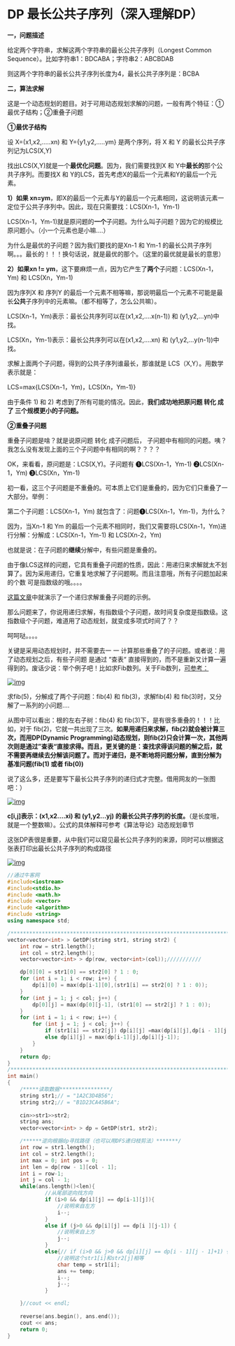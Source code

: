# DP 最长公共子序列（深入理解DP）

**一，问题描述**

给定两个字符串，求解这两个字符串的最长公共子序列（Longest Common Sequence）。比如字符串1：BDCABA；字符串2：ABCBDAB

则这两个字符串的最长公共子序列长度为4，最长公共子序列是：BCBA

 

**二，算法求解**

这是一个动态规划的题目。对于可用动态规划求解的问题，一般有两个特征：①最优子结构；②重叠子问题

**①最优子结构**

设 X=(x1,x2,.....xn) 和 Y={y1,y2,.....ym} 是两个序列，将 X 和 Y 的最长公共子序列记为LCS(X,Y)

找出LCS(X,Y)就是一个**最优化问题**。因为，我们需要找到X 和 Y中**最长的**那个公共子序列。而要找X 和 Y的LCS，首先考虑X的最后一个元素和Y的最后一个元素。

**1）如果 xn=ym**，即X的最后一个元素与Y的最后一个元素相同，这说明该元素一定位于公共子序列中。因此，现在只需要找：LCS(Xn-1，Ym-1)

LCS(Xn-1，Ym-1)就是原问题的**一个**子问题。为什么叫子问题？因为它的规模比原问题小。（小一个元素也是小嘛....）

为什么是最优的子问题？因为我们要找的是Xn-1 和 Ym-1 的最长公共子序列啊。。。最长的！！！换句话说，就是最优的那个。（这里的最优就是最长的意思）

**2）如果xn != ym**，这下要麻烦一点，因为它产生了**两个**子问题：LCS(Xn-1，Ym) 和 LCS(Xn，Ym-1)

因为序列X 和 序列Y 的最后一个元素不相等嘛，那说明最后一个元素不可能是最长**公共**子序列中的元素嘛。（都不相等了，怎么公共嘛）。

LCS(Xn-1，Ym)表示：最长公共序列可以在(x1,x2,....x(n-1)) 和 (y1,y2,...yn)中找。

LCS(Xn，Ym-1)表示：最长公共序列可以在(x1,x2,....xn) 和 (y1,y2,...y(n-1))中找。

求解上面两个子问题，得到的公共子序列谁最长，那谁就是 LCS（X,Y）。用数学表示就是：

LCS=max{LCS(Xn-1，Ym)，LCS(Xn，Ym-1)}

由于条件 1)  和  2)  考虑到了所有可能的情况。因此，**我们成功地把原问题 转化 成了 三个规模更小的子问题。**

 

**②重叠子问题**

重叠子问题是啥？就是说原问题 转化 成子问题后，  子问题中有相同的问题。咦？我怎么没有发现上面的三个子问题中有相同的啊？？？？

OK，来看看，原问题是：LCS(X,Y)。子问题有 ❶LCS(Xn-1，Ym-1)    ❷LCS(Xn-1，Ym)    ❸LCS(Xn，Ym-1)

初一看，这三个子问题是不重叠的。可本质上它们是重叠的，因为它们只重叠了一大部分。举例：

第二个子问题：LCS(Xn-1，Ym) 就包含了：问题❶LCS(Xn-1，Ym-1)，为什么？

因为，当Xn-1 和 Ym 的最后一个元素不相同时，我们又需要将LCS(Xn-1，Ym)进行分解：分解成：LCS(Xn-1，Ym-1) 和 LCS(Xn-2，Ym)

也就是说：在子问题的**继续**分解中，有些问题是重叠的。

 

由于像LCS这样的问题，它具有重叠子问题的性质，因此：用递归来求解就太不划算了。因为采用递归，它重复地求解了子问题啊。而且注意哦，所有子问题加起来的个数 可是指数级的哦。。。。

[这篇文章](http://blog.csdn.net/trochiluses/article/details/37966729)中就演示了一个递归求解重叠子问题的示例。

那么问题来了，你说用递归求解，有指数级个子问题，故时间复杂度是指数级。这指数级个子问题，难道用了动态规划，就变成多项式时间了？？

呵呵哒。。。。

关键是采用动态规划时，并不需要去一 一 计算那些重叠了的子问题。或者说：用了动态规划之后，有些子问题 是通过 “查表“ 直接得到的，而不是重新又计算一遍得到的。废话少说：举个例子吧！比如求Fib数列。关于Fib数列，[可参考：](http://www.cnblogs.com/hapjin/p/5571352.html)

[![img](https://images2015.cnblogs.com/blog/715283/201606/715283-20160611203653590-28450133.png)](https://images2015.cnblogs.com/blog/715283/201606/715283-20160611203653590-28450133.png)



求fib(5)，分解成了两个子问题：fib(4) 和 fib(3)，求解fib(4) 和 fib(3)时，又分解了一系列的小问题....

从图中可以看出：根的左右子树：fib(4) 和 fib(3)下，是有很多重叠的！！！比如，对于 fib(2)，它就一共出现了三次。**如果用递归来求解，fib(2)就会被计算三次，而用DP(Dynamic Programming)动态规划，则fib(2)只会计算一次，其他两次则是通过”查表“直接求得。而且，更关键的是：查找求得该问题的解之后，就不需要再继续去分解该问题了。而对于递归，是不断地将问题分解，直到分解为 基准问题(fib(1) 或者 fib(0))**

 

说了这么多，还是要写下最长公共子序列的递归式才完整。借用网友的一张图吧：）

 

[![img](https://pic002.cnblogs.com/images/2012/214741/2012111100085930.png)](https://pic002.cnblogs.com/images/2012/214741/2012111100085930.png)

**c[i,j]表示：(x1,x2....xi) 和 (y1,y2...yj) 的最长公共子序列的长度。**（是长度哦，就是一个整数嘛）。公式的具体解释可参考《算法导论》动态规划章节

 

 

这张DP表很是重要，从中我们可以窥见最长公共子序列的来源，同时可以根据这张表打印出最长公共子序列的构成路径

[![img](https://images2018.cnblogs.com/blog/1358881/201807/1358881-20180724195351829-1792192564.png)](https://images2018.cnblogs.com/blog/1358881/201807/1358881-20180724195351829-1792192564.png)



```cpp
//通过牛客网
#include<iostream>
#include<stdio.h>
#include <math.h>
#include <vector>
#include <algorithm>
#include <string>
using namespace std;

/***************************************************************************/
vector<vector<int> > GetDP(string str1, string str2) {
	int row = str1.length();
	int col = str2.length();
	vector<vector<int> > dp(row, vector<int>(col));///////////

	dp[0][0] = str1[0] == str2[0] ? 1 : 0;
	for (int i = 1; i < row; i++) {
		dp[i][0] = max(dp[i-1][0],(str1[i] == str2[0] ? 1 : 0));
	}
	for (int j = 1; j < col; j++) {
		dp[0][j] = max(dp[0][j-1], (str1[0] == str2[j] ? 1 : 0));
	}
	for (int i = 1; i < row; i++) {
		for (int j = 1; j < col; j++) {
			if (str1[i] == str2[j]) dp[i][j] =max(dp[i][j],dp[i - 1][j - 1] + 1);
			else dp[i][j] = max(dp[i-1][j],dp[i][j-1]);
		}
	}
	return dp;
}
/***************************************************************************/
int main()
{
	/*****读取数据****************/
	string str1;// = "1A2C3D4B56";
	string str2;// = "B1D23CA45B6A";
    
    cin>>str1>>str2;
	string ans;
	vector<vector<int> > dp = GetDP(str1, str2);

	/******逆向根据dp寻找路径（也可以用DFS递归枝剪法）*******/
	int row = str1.length();
	int col = str2.length();
	int max = 0; int pos = 0;
	int len = dp[row - 1][col - 1];
	int i = row-1;
	int j = col - 1;
	while(ans.length()<len){
			//从尾部逆向找方向
			if (i>0 && dp[i][j] == dp[i-1][j]){
				//说明来自左方
				i--;
			}
			else if (j>0 && dp[i][j] == dp[i ][j-1]) {
				//说明来自上方
				j--;
			}
			else{// if (i>0 && j>0 && dp[i][j] == dp[i - 1][j - 1]+1) { 后面这种情况就死循环，打印不了最后那个
				//说明这个str1[i]和str2[j]相等
				char temp = str1[i];
				ans += temp;
				i--;
				j--;
			}

	}//cout << endl;
	
	reverse(ans.begin(), ans.end());
	cout << ans;
	return 0;
}


```

